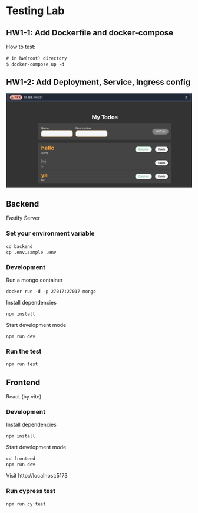 # Testing Lab

## HW1-1: Add Dockerfile and docker-compose

How to test:

```shell
# in hw(root) directory
$ docker-compose up -d
```

## HW1-2: Add Deployment, Service, Ingress config

![external-ip-todo-demo.png](external-ip-todo-demo.png)

## Backend

Fastify Server

### Set your environment variable

```
cd backend
cp .env.sample .env
```

### Development

Run a mongo container
```
docker run -d -p 27017:27017 mongo
```

Install dependencies
```
npm install
```

Start development mode
```
npm run dev
```

### Run the test

```
npm run test
```

## Frontend

React (by vite)

### Development

Install dependencies
```
npm install
```

Start development mode
```
cd frontend
npm run dev
```

Visit
http://localhost:5173

### Run cypress test

```
npm run cy:test
```